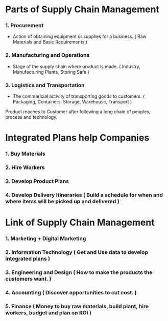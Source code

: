 # Parts of Supply Chain Management

### 1. Procurement 
- Action of obtaining equipment or supplies for a business. ( Raw Materials and Basic Requirements )

### 2. Manufacturing and Operations 
- Stage of the supply chain where product is made. ( Industry, Manufacturing Plants, Storing Safe )

### 3. Logistics and Transportation
- The commericial activity of transporting goods to customers. ( Packaging, Containers, Storage, Warehouse, Transport )

Product reaches to Customer after following a long chain of peoples, process and technology.

# Integrated Plans help Companies

### 1. Buy Materials

### 2. Hire Workers

### 3. Develop Product Plans

### 4. Develop Delivery Itineraries ( Build a schedule for when and where items will be picked up and delivered )

# Link of Supply Chain Management

### 1. Marketing  + Digital Marketing

### 2. Information Technology ( Get and Use data to develop integrated plans )

### 3. Engineering and Design ( How to make the products the customers want. )

### 4. Accounting ( Discover opportunities to cut cost. )

### 5. Finance ( Money to buy raw materials, build plant, hire workers, budget and plan on ROI ) 
